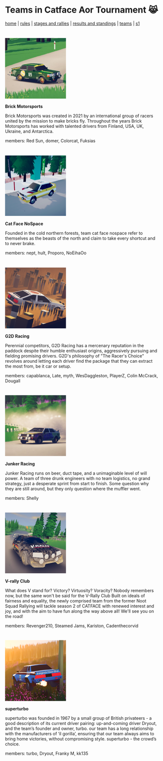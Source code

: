 # Teams in Catface Aor Tournament 😹

[home](index.md) | [rules](rules.md) | [stages and rallies](stages.md) | [results and standings](results.md) | [teams](teams.md) | [s1](s1/s1_index.md)

#

<img src="https://raw.githubusercontent.com/xlsrln/cat/main/images/teams/brick.png" alt="drawing" style="height:200px"/>

**Brick Motorsports**

Brick Motorsports was created in 2021 by an international group of racers united by the mission to make bricks fly.  Throughout the years Brick Motorsports has worked with talented drivers from Finland, USA, UK, Ukraine, and Antarctica.

members: Red Sun, domer, Colorcat, Fuksias

#

<img src="https://raw.githubusercontent.com/xlsrln/cat/main/images/teams/catface.png" alt="drawing" style="height:200px"/>

**Cat Face NoSpace**

Founded in the cold northern forests, team cat face nospace refer to themselves as the beasts of the north and claim to take every shortcut and to never brake.

members: nept, hult, Proporo, NoEihaOo

#

<img src="https://raw.githubusercontent.com/xlsrln/cat/main/images/teams/g2d.png" alt="drawing" style="height:200px"/>

**G2D Racing**

Perennial competitors, G2D Racing has a mercenary reputation in the paddock despite their humble enthusiast origins, aggressively pursuing and fielding promising drivers. G2D's philosophy of "The Racer's Choice" revolves around letting each driver find the package that they can extract the most from, be it car or setup.


members: capablanca, Late, myth, WesDaggleston, PlayerZ, Colin McCrack, Dougall


#

<img src="https://raw.githubusercontent.com/xlsrln/cat/main/images/teams/junker.png" alt="drawing" style="height:200px"/>

**Junker Racing**

Junker Racing runs on beer, duct tape, and a unimaginable level of will power. A team of three drunk engineers with no team logistics, no grand strategy, just a desperate sprint from start to finish. Some question why they are still around, but they only question where the muffler went.

members: Shelly

#

<img src="https://raw.githubusercontent.com/xlsrln/cat/main/images/teams/vrally.png" alt="drawing" style="height:200px"/>

**V-rally Club**

What does V stand for? Victory? Virtuosity? Voracity? Nobody remembers now, but the same won't be said for the V-Rally Club
Built on ideals of fairness and equality, the newly comprised team from the former Noot Squad Rallying will tackle season 2 of CATFACE with renewed interest and joy, and with the aim to have fun along the way above all! We'll see you on the road!

members: Revenger210, Steamed Jams, Kariston, Cadenthecorvid

#

<img src="https://raw.githubusercontent.com/xlsrln/cat/main/images/teams/superturbo.png" alt="drawing" style="height:200px"/>

**superturbo**

superturbo was founded in 1967 by a small group of British privateers - a good description of its current driver pairing: up-and-coming driver Dryout, and the team’s founder and owner, turbo. our team has a long relationship with the manufacturers of ‘il gorilla’, ensuring that our team always aims to bring home victories, without compromising style. superturbo - the crowd’s choice.

members: turbo, Dryout, Franky M, kk135



